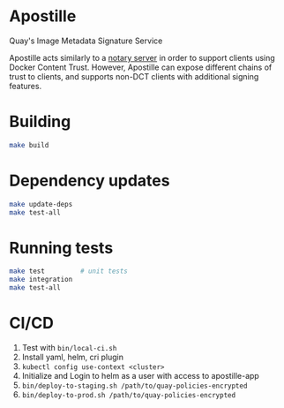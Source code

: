 # Apostille

Quay's Image Metadata Signature Service

Apostille acts similarly to a [notary server](https://github.com/docker/notary) in order to support clients using Docker
Content Trust. However, Apostille can expose different chains of trust to clients, and supports non-DCT clients with
additional signing features.

# Building

```bash
make build
```

# Dependency updates

```bash
make update-deps
make test-all
```

# Running tests

```bash
make test         # unit tests
make integration
make test-all
```

# CI/CD

1. Test with `bin/local-ci.sh`
1. Install yaml, helm, cri plugin
1. `kubectl config use-context <cluster>`
1. Initialize and Login to helm as a user with access to apostille-app
1. `bin/deploy-to-staging.sh /path/to/quay-policies-encrypted`
1. `bin/deploy-to-prod.sh /path/to/quay-policies-encrypted`

